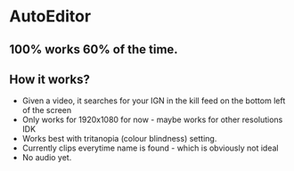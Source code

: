 # AutoEditor
100% works 60% of the time.
---

## How it works?

- Given a video, it searches for your IGN in the kill feed on the bottom left of the screen
- Only works for 1920x1080 for now - maybe works for other resolutions IDK
- Works best with tritanopia (colour blindness) setting.
- Currently clips everytime name is found - which is obviously  not ideal
- No audio yet.